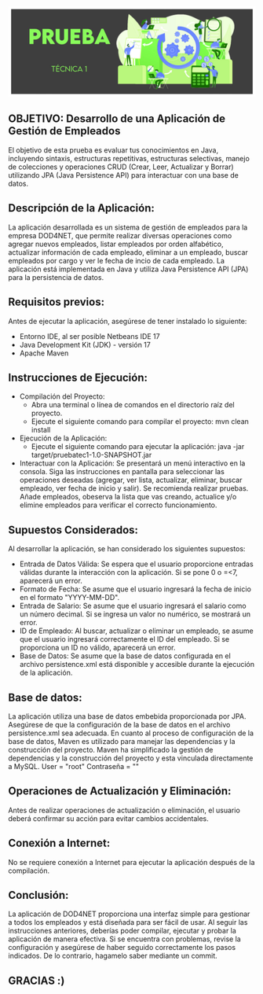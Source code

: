<p align="center">
  <img src="https://github.com/jaimed411/dodero_jaime_pruebatec1/blob/main/pruebatec1.jpg" alt="foto">
</p>

## OBJETIVO: Desarrollo de una Aplicación de Gestión de Empleados

El objetivo de esta prueba es evaluar tus conocimientos en Java, incluyendo sintaxis, estructuras repetitivas, estructuras selectivas, manejo de colecciones y operaciones CRUD (Crear, Leer, Actualizar y Borrar) utilizando JPA (Java Persistence API) para interactuar con una base de datos.

## Descripción de la Aplicación:

La aplicación desarrollada es un sistema de gestión de empleados para la empresa DOD4NET, que permite realizar diversas operaciones como agregar nuevos empleados, listar empleados por orden alfabético, actualizar información de cada empleado, eliminar a un empleado, buscar empleados por cargo y ver le fecha de incio de cada empleado. La aplicación está implementada en Java y utiliza Java Persistence API (JPA) para la persistencia de datos.

## Requisitos previos:

Antes de ejecutar la aplicación, asegúrese de tener instalado lo siguiente:
- Entorno IDE, al ser posible Netbeans IDE 17
- Java Development Kit (JDK) - versión 17
- Apache Maven

## Instrucciones de Ejecución:
- Compilación del Proyecto:
  - Abra una terminal o línea de comandos en el directorio raíz del proyecto.
  - Ejecute el siguiente comando para compilar el proyecto:
    mvn clean install
- Ejecución de la Aplicación:
  - Ejecute el siguiente comando para ejecutar la aplicación:
    java -jar target/pruebatec1-1.0-SNAPSHOT.jar
- Interactuar con la Aplicación: Se presentará un menú interactivo en la consola. Siga las instrucciones en pantalla para seleccionar las operaciones deseadas (agregar, ver lista, actualizar, eliminar, buscar empleado, ver fecha de inicio y salir). Se recomienda realizar pruebas. Añade empleados, obeserva la lista que vas creando, actualice y/o elimine empleados para verificar el correcto funcionamiento.

## Supuestos Considerados:
Al desarrollar la aplicación, se han considerado los siguientes supuestos:
- Entrada de Datos Válida: Se espera que el usuario proporcione entradas válidas durante la interacción con la aplicación. Si se pone 0 o =<7, aparecerá un error.
- Formato de Fecha: Se asume que el usuario ingresará la fecha de inicio en el formato "YYYY-MM-DD".
- Entrada de Salario: Se asume que el usuario ingresará el salario como un número decimal. Si se ingresa un valor no numérico, se mostrará un error.
- ID de Empleado: Al buscar, actualizar o eliminar un empleado, se asume que el usuario ingresará correctamente el ID del empleado. Si se proporciona un ID no válido, aparecerá un error.
- Base de Datos: Se asume que la base de datos configurada en el archivo persistence.xml está disponible y accesible durante la ejecución de la aplicación.

## Base de datos: 
La aplicación utiliza una base de datos embebida proporcionada por JPA. Asegúrese de que la configuración de la base de datos en el archivo persistence.xml sea adecuada. En cuanto al proceso de configuración de la base de datos, Maven es utilizado para manejar las dependencias y la construcción del proyecto. Maven ha simplificado la gestión de dependencias y la construcción del proyecto y esta vinculada directamente a MySQL. User = "root" Contraseña = ""

## Operaciones de Actualización y Eliminación:
Antes de realizar operaciones de actualización o eliminación, el usuario deberá confirmar su acción para evitar cambios accidentales.

## Conexión a Internet:
No se requiere conexión a Internet para ejecutar la aplicación después de la compilación.

## Conclusión:
La aplicación de DOD4NET proporciona una interfaz simple para gestionar a todos los empleados y está diseñada para ser fácil de usar. Al seguir las instrucciones anteriores, deberías poder compilar, ejecutar y probar la aplicación de manera efectiva. Si se encuentra con problemas, revise la configuración y asegúrese de haber seguido correctamente los pasos indicados. De lo contrario, hagamelo saber mediante un commit.

## GRACIAS :)









